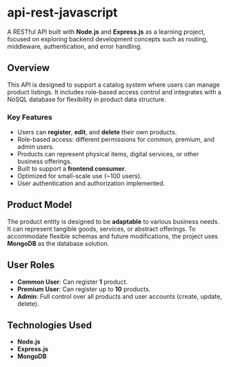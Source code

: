 # api-rest-javascript

A RESTful API built with **Node.js** and **Express.js** as a learning project, focused on exploring backend development concepts such as routing, middleware, authentication, and error handling.

## Overview

This API is designed to support a catalog system where users can manage product listings. It includes role-based access control and integrates with a NoSQL database for flexibility in product data structure.

### Key Features

- Users can **register**, **edit**, and **delete** their own products.
- Role-based access: different permissions for common, premium, and admin users.
- Products can represent physical items, digital services, or other business offerings.
- Built to support a **frontend consumer**.
- Optimized for small-scale use (~100 users).
- User authentication and authorization implemented.

## Product Model

The product entity is designed to be **adaptable** to various business needs. It can represent tangible goods, services, or abstract offerings. To accommodate flexible schemas and future modifications, the project uses **MongoDB** as the database solution.

## User Roles

- **Common User**: Can register **1** product.
- **Premium User**: Can register up to **10** products.
- **Admin**: Full control over all products and user accounts (create, update, delete).

## Technologies Used

- **Node.js**
- **Express.js**
- **MongoDB**
